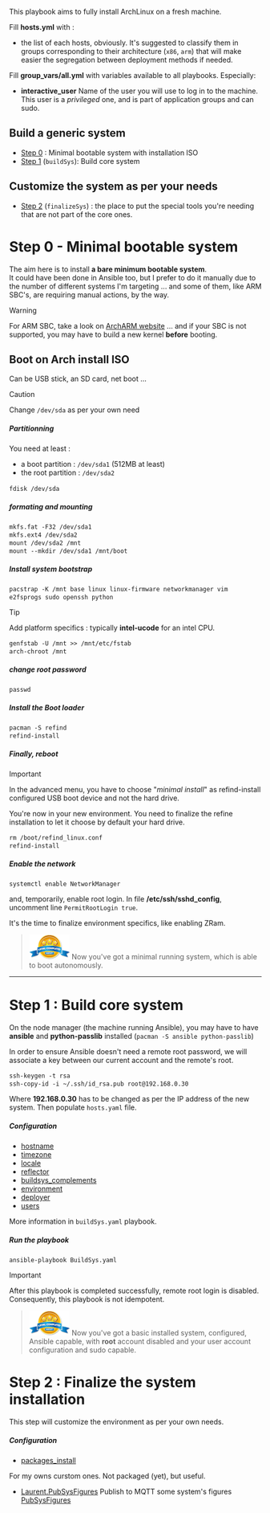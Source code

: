 This playbook aims to fully install ArchLinux on a fresh machine.

Fill **hosts.yml** with :
- the list of each hosts, obviously. It's suggested to classify them in groups corresponding to their architecture (`x86`, `arm`) that will make easier the segregation between deployment methods if needed.

Fill **group_vars/all.yml** with variables available to all playbooks. Especially:
- **interactive_user** Name of the user you will use to log in to the machine.
This user is a *privileged* one, and is part of application groups and can sudo.

Build a generic system
----

- [Step 0](#step-0---minimal-bootable-system) : Minimal bootable system with installation ISO
- [Step 1](#step-1--build-core-system) (`buildSys`): Build core system

 Customize the system as per your needs
 ----
 - [Step 2](#hostname](roles/buildSys.hostname)) (`finalizeSys`) : the place to put the special tools you're needing that are not part of the core ones.

# Step 0 - Minimal bootable system

The aim here is to install **a bare minimum bootable system**.<br>
It could have been done in Ansible too, but I prefer to do it manually due to the number of different systems I'm targeting ... 
and some of them, like ARM SBC's, are requiring manual actions, by the way.

> [!WARNING]
> For ARM SBC, take a look on [ArchARM website](https://archlinuxarm.org/) ...
> and if your SBC is not supported, you may have to build a new kernel **before** booting.

## Boot on Arch install ISO

Can be USB stick, an SD card, net boot ...

> [!CAUTION]
> Change `/dev/sda` as per your own need

##### Partitionning

You need at least :
- a boot partition : `/dev/sda1` (512MB at least)
- the root partition : `/dev/sda2`

`fdisk /dev/sda`

##### formating and mounting

```
mkfs.fat -F32 /dev/sda1
mkfs.ext4 /dev/sda2
mount /dev/sda2 /mnt
mount --mkdir /dev/sda1 /mnt/boot
```

##### Install system bootstrap

```
pacstrap -K /mnt base linux linux-firmware networkmanager vim e2fsprogs sudo openssh python
```

> [!TIP]
> Add platform specifics : typically **intel-ucode** for an intel CPU.

```
genfstab -U /mnt >> /mnt/etc/fstab
arch-chroot /mnt
```

##### change root password
```
passwd
```
##### Install the Boot loader
```
pacman -S refind
refind-install
```

##### Finally, reboot

> [!IMPORTANT]
> In the advanced menu, you have to choose "*minimal install*" as refind-install configured USB boot device and not the hard drive.

You're now in your new environment. You need to finalize the refine installation to let it choose by default your hard drive.
```
rm /boot/refind_linux.conf
refind-install
```

##### Enable the network

```
systemctl enable NetworkManager
```
and, temporarily, enable root login. In file **/etc/ssh/sshd_config**, uncomment line `PermitRootLogin true`.

It's the time to finalize environment specifics, like enabling ZRam.

> ![image](images/level.png)
> Now you've got a minimal running system, which is able to boot autonomously.

***

# Step 1 : Build core system

On the node manager (the machine running Ansible), you may have to have **ansible** and **python-passlib** installed (`pacman -S ansible python-passlib`)

In order to ensure Ansible doesn't need a remote root password, we will associate a key between our current account and the remote's root.
```
ssh-keygen -t rsa
ssh-copy-id -i ~/.ssh/id_rsa.pub root@192.168.0.30
```
Where **192.168.0.30** has to be changed as per the IP address of the new system. Then populate `hosts.yaml` file.

##### Configuration

- [hostname](roles/buildSys.hostname)
- [timezone](roles/buildSys.timezone)
- [locale](roles/buildSys.locale)
- [reflector](roles/buildSys.reflector)
- [buildsys_complements](roles/buildSys.buildsys_complements)
- [environment](roles/buildSys.environment)
- [deployer](roles/buildSys.deployer)
- [users](roles/buildSys.users)

More information in `buildSys.yaml` playbook.

##### Run the playbook

```
ansible-playbook BuildSys.yaml
```
> [!IMPORTANT]
> After this playbook is completed successfully, remote root login is disabled. Consequently, this playbook is not idempotent.

> ![image](images/level.png)
> Now you've got a basic installed system, configured, Ansible capable, with **root** account disabled and your user account configuration and sudo capable.

# Step 2 : Finalize the system installation

This step will customize the environment as per your own needs.

##### Configuration

- [packages_install](roles/packages_install)

For my owns curstom ones. Not packaged (yet), but useful.

- [Laurent.PubSysFigures](roles/Laurent.PubSysFigures) Publish to MQTT some system's figures [PubSysFigures](https://github.com/destroyedlolo/PubSysFigures)
